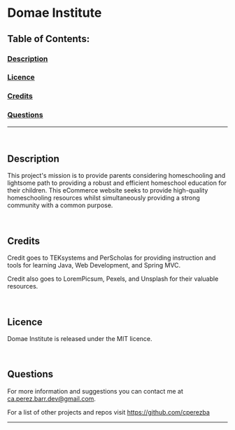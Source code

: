 # Domae Institute

## Table of Contents:

### [Description](#description-header)

### [Licence](#licence-header)

### [Credits](#credits-header)

### [Questions](#questions-header)

---

<br/>

## <a id="description-header"></a> Description

This project's mission is to provide parents considering homeschooling and lightsome path to providing a robust and efficient homeschool education for their children. This
eCommerce website seeks to provide high-quality homeschooling resources whilst simultaneously providing a strong community with a common purpose.

<br/>




## <a id="credits-header"></a> Credits

Credit goes to TEKsystems and PerScholas for providing instruction and tools for learning Java, Web Development, and Spring MVC. 

Credit also goes to LoremPicsum, Pexels, and Unsplash for their valuable resources.


<br/>

## <a id="licence-header"></a> Licence

Domae Institute is released under the MIT licence.



<br/>

## <a id="questions-header"></a> Questions

For more information and suggestions you can contact me at ca.perez.barr.dev@gmail.com.

For a list of other projects and repos visit https://github.com/cperezba



---
